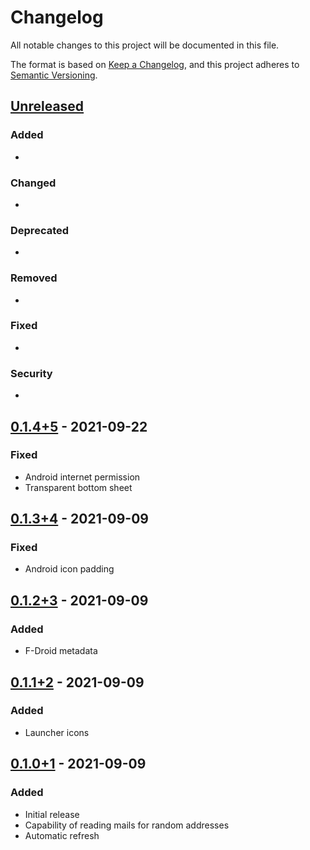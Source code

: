 # Changelog

All notable changes to this project will be documented in this file.

The format is based on [Keep a Changelog](https://keepachangelog.com/en/1.0.0/),
and this project adheres to [Semantic Versioning](https://semver.org/spec/v2.0.0.html).

## [Unreleased]

### Added

- 

### Changed

- 

### Deprecated

- 

### Removed

- 

### Fixed

- 

### Security

- 

## [0.1.4+5] - 2021-09-22

### Fixed

- Android internet permission
- Transparent bottom sheet

## [0.1.3+4] - 2021-09-09

### Fixed

- Android icon padding

## [0.1.2+3] - 2021-09-09

### Added

- F-Droid metadata

## [0.1.1+2] - 2021-09-09

### Added

- Launcher icons

## [0.1.0+1] - 2021-09-09

### Added

- Initial release
- Capability of reading mails for random addresses
- Automatic refresh

[Unreleased]: https://gitlab.com/TheOneWithTheBraid/guerrilla_mail/-/compare/0.1.4+5...main
[0.1.4+5]: https://gitlab.com/TheOneWithTheBraid/guerrilla_mail/-/tags/0.1.4+5
[0.1.3+4]: https://gitlab.com/TheOneWithTheBraid/guerrilla_mail/-/tags/0.1.3+4
[0.1.2+3]: https://gitlab.com/TheOneWithTheBraid/guerrilla_mail/-/tags/0.1.2+3
[0.1.1+2]: https://gitlab.com/TheOneWithTheBraid/guerrilla_mail/-/tags/0.1.1+2
[0.1.0+1]: https://gitlab.com/TheOneWithTheBraid/guerrilla_mail/-/tags/0.1.0+1

